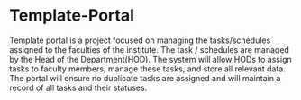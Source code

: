 # Template-Portal
Template portal is a project focused on managing the tasks/schedules assigned to the faculties of the institute. The task / schedules are managed by the Head of the Department(HOD). The system will allow HODs to assign tasks to faculty members, manage
these tasks, and store all relevant data. The portal will ensure no duplicate tasks are
assigned and will maintain a record of all tasks and their statuses.
